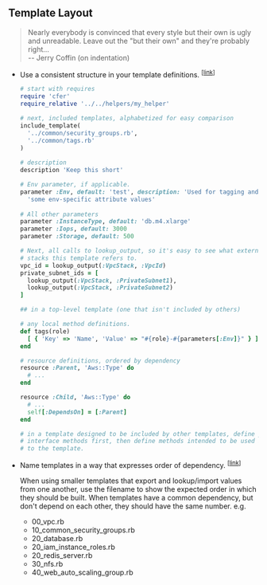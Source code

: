 ## Template Layout

> Nearly everybody is convinced that every style but their own is
> ugly and unreadable. Leave out the "but their own" and they're
> probably right... <br>
> -- Jerry Coffin (on indentation)

* <a name="consistent-template"></a>
  Use a consistent structure in your template definitions.
<sup>[[link](#consistent-template)]</sup>

  ```Ruby
  # start with requires
  require 'cfer'
  require_relative '../../helpers/my_helper'

  # next, included templates, alphabetized for easy comparison
  include_template(
    '../common/security_groups.rb',
    '../common/tags.rb'
  )
    
  # description
  description 'Keep this short'

  # Env parameter, if applicable.
  parameter :Env, default: 'test', description: 'Used for tagging and setting ' \
    'some env-specific attribute values'
 
  # All other parameters
  parameter :InstanceType, default: 'db.m4.xlarge'
  parameter :Iops, default: 3000
  parameter :Storage, default: 500

  # Next, all calls to lookup_output, so it's easy to see what external
  # stacks this template refers to.
  vpc_id = lookup_output(:VpcStack, :VpcId)
  private_subnet_ids = [
    lookup_output(:VpcStack, :PrivateSubnet1),
    lookup_output(:VpcStack, :PrivateSubnet2)
  ]
  
  ## in a top-level template (one that isn't included by others)
  
  # any local method definitions.
  def tags(role)
    [ { 'Key' => 'Name', 'Value' => "#{role}-#{parameters[:Env]}" } ]
  end

  # resource definitions, ordered by dependency
  resource :Parent, 'Aws::Type' do
    # ...
  end

  resource :Child, 'Aws::Type' do
    # ...
    self[:DependsOn] = [:Parent]
  end

  # in a template designed to be included by other templates, define public
  # interface methods first, then define methods intended to be used internally
  # to the template.
  ```

* <a name="template-dependency"></a>
  Name templates in a way that expresses order of dependency.
<sup>[[link](#template-dependency)]</sup>

  When using smaller templates that export and lookup/import values from one
  another, use the filename to show the expected order in which they should
  be built. When templates have a common dependency, but don't depend on
  each other, they should have the same number. e.g.
  * 00_vpc.rb
  * 10_common_security_groups.rb
  * 20_database.rb
  * 20_iam_instance_roles.rb
  * 20_redis_server.rb
  * 30_nfs.rb
  * 40_web_auto_scaling_group.rb


